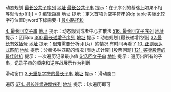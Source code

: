 动态规划
[最长公共子序列](./%E5%89%91%E6%8C%87offerII/095.%20%E6%9C%80%E9%95%BF%E5%85%AC%E5%85%B1%E5%AD%90%E5%BA%8F%E5%88%97.js) [地址](https://leetcode.cn/problems/longest-common-subsequence/)
[最长公共子串]() 提示：在子序列的基础上如果不相等就令dp[i][j] = 0
[编辑距离](./src/72.edit-distance.js) [地址](https://leetcode.cn/problems/edit-distance/submissions/) 提示：定义首项为空字符串的dp table实际比较字符位置时word下标需要-1
[最小路径和](./剑指offerII/099.%20%E6%9C%80%E5%B0%8F%E8%B7%AF%E5%BE%84%E4%B9%8B%E5%92%8C.js)

[4. 最长回文子串](./src/5.longest-palindromic-substring.js) [地址](https://leetcode.cn/problems/longest-palindromic-substring/submissions/) 提示：动态规划或者中心扩散法
[516. 最长回文子序列](./src/516.longest-palindromic-subsequence.js) [地址]() 提示：区间dp
[300.最长递增子序列](./src/300.longest-increasing-subsequence.js) [地址](https://leetcode.cn/problems/longest-increasing-subsequence/submissions/) 提示：动态规划
[最长递增路径]
[32.最长有效括号](./src/32.longest-valid-parentheses.js) [地址](https://leetcode.cn/problems/longest-valid-parentheses/) 提示：很难需要分析s[i]为）的情况 有时间再看了
[10. 正则表达式匹配](./src/10.regular-expression-matching.js) [地址](https://leetcode.cn/problems/regular-expression-matching/submissions/) 提示：分析多种匹配的情况
[表达式计算]
[股票问题]
[121. 买卖股票的最佳时机](./src/121.best-time-to-buy-and-sell-stock.js) 提示：一次遍历记录最小值
[647.回文子串](./src/647.palindromic-substrings.js) [地址](https://leetcode.cn/problems/palindromic-substrings/submissions/) 提示：遍历出所有的子串，记录子串的顺序和逆序战展示作为判断

滑动窗口
[3.无重复字符的最长子串](./src/3.longest-substring-without-repeating-characters.js) [地址](https://leetcode.cn/problems/longest-substring-without-repeating-characters/submissions/) 提示：滑动窗口

遍历
[674. 最长连续递增序列](./src/674.longest-continuous-increasing-subsequence.js) [地址](https://leetcode.cn/problems/longest-continuous-increasing-subsequence/submissions/) 提示：1次遍历即可